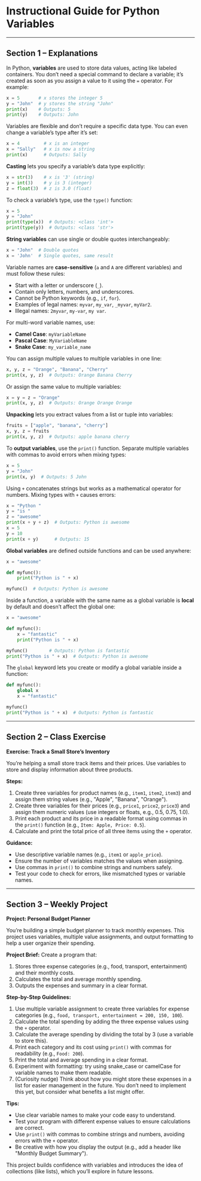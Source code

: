 # Instructional Guide for Python Variables

---

## Section 1 – Explanations

In Python, **variables** are used to store data values, acting like labeled containers. You don’t need a special command to declare a variable; it’s created as soon as you assign a value to it using the `=` operator. For example:

```python
x = 5       # x stores the integer 5
y = "John"  # y stores the string "John"
print(x)    # Outputs: 5
print(y)    # Outputs: John
```

Variables are flexible and don’t require a specific data type. You can even change a variable’s type after it’s set:

```python
x = 4         # x is an integer
x = "Sally"   # x is now a string
print(x)      # Outputs: Sally
```

**Casting** lets you specify a variable’s data type explicitly:

```python
x = str(3)    # x is '3' (string)
y = int(3)    # y is 3 (integer)
z = float(3)  # z is 3.0 (float)
```

To check a variable’s type, use the `type()` function:

```python
x = 5
y = "John"
print(type(x))  # Outputs: <class 'int'>
print(type(y))  # Outputs: <class 'str'>
```

**String variables** can use single or double quotes interchangeably:

```python
x = "John"  # Double quotes
x = 'John'  # Single quotes, same result
```

Variable names are **case-sensitive** (`a` and `A` are different variables) and must follow these rules:
- Start with a letter or underscore (`_`).
- Contain only letters, numbers, and underscores.
- Cannot be Python keywords (e.g., `if`, `for`).
- Examples of legal names: `myvar`, `my_var`, `_myvar`, `myVar2`.
- Illegal names: `2myvar`, `my-var`, `my var`.

For multi-word variable names, use:
- **Camel Case**: `myVariableName`
- **Pascal Case**: `MyVariableName`
- **Snake Case**: `my_variable_name`

You can assign multiple values to multiple variables in one line:

```python
x, y, z = "Orange", "Banana", "Cherry"
print(x, y, z)  # Outputs: Orange Banana Cherry
```

Or assign the same value to multiple variables:

```python
x = y = z = "Orange"
print(x, y, z)  # Outputs: Orange Orange Orange
```

**Unpacking** lets you extract values from a list or tuple into variables:

```python
fruits = ["apple", "banana", "cherry"]
x, y, z = fruits
print(x, y, z)  # Outputs: apple banana cherry
```

To **output variables**, use the `print()` function. Separate multiple variables with commas to avoid errors when mixing types:

```python
x = 5
y = "John"
print(x, y)  # Outputs: 5 John
```

Using `+` concatenates strings but works as a mathematical operator for numbers. Mixing types with `+` causes errors:

```python
x = "Python "
y = "is "
z = "awesome"
print(x + y + z)  # Outputs: Python is awesome
x = 5
y = 10
print(x + y)      # Outputs: 15
```

**Global variables** are defined outside functions and can be used anywhere:

```python
x = "awesome"

def myfunc():
    print("Python is " + x)

myfunc()  # Outputs: Python is awesome
```

Inside a function, a variable with the same name as a global variable is **local** by default and doesn’t affect the global one:

```python
x = "awesome"

def myfunc():
    x = "fantastic"
    print("Python is " + x)

myfunc()        # Outputs: Python is fantastic
print("Python is " + x)  # Outputs: Python is awesome
```

The `global` keyword lets you create or modify a global variable inside a function:

```python
def myfunc():
    global x
    x = "fantastic"

myfunc()
print("Python is " + x)  # Outputs: Python is fantastic
```

---

## Section 2 – Class Exercise

**Exercise: Track a Small Store’s Inventory**

You’re helping a small store track items and their prices. Use variables to store and display information about three products.

**Steps:**
1. Create three variables for product names (e.g., `item1`, `item2`, `item3`) and assign them string values (e.g., "Apple", "Banana", "Orange").
2. Create three variables for their prices (e.g., `price1`, `price2`, `price3`) and assign them numeric values (use integers or floats, e.g., 0.5, 0.75, 1.0).
3. Print each product and its price in a readable format using commas in the `print()` function (e.g., `Item: Apple, Price: 0.5`).
4. Calculate and print the total price of all three items using the `+` operator.

**Guidance:**
- Use descriptive variable names (e.g., `item1` or `apple_price`).
- Ensure the number of variables matches the values when assigning.
- Use commas in `print()` to combine strings and numbers safely.
- Test your code to check for errors, like mismatched types or variable names.

---

## Section 3 – Weekly Project

**Project: Personal Budget Planner**

You’re building a simple budget planner to track monthly expenses. This project uses variables, multiple value assignments, and output formatting to help a user organize their spending.

**Project Brief:**
Create a program that:
1. Stores three expense categories (e.g., food, transport, entertainment) and their monthly costs.
2. Calculates the total and average monthly spending.
3. Outputs the expenses and summary in a clear format.

**Step-by-Step Guidelines:**
1. Use multiple variable assignment to create three variables for expense categories (e.g., `food, transport, entertainment = 200, 150, 100`).
2. Calculate the total spending by adding the three expense values using the `+` operator.
3. Calculate the average spending by dividing the total by 3 (use a variable to store this).
4. Print each category and its cost using `print()` with commas for readability (e.g., `Food: 200`).
5. Print the total and average spending in a clear format.
6. Experiment with formatting: try using snake_case or camelCase for variable names to make them readable.
7. (Curiosity nudge) Think about how you might store these expenses in a list for easier management in the future. You don’t need to implement this yet, but consider what benefits a list might offer.

**Tips:**
- Use clear variable names to make your code easy to understand.
- Test your program with different expense values to ensure calculations are correct.
- Use `print()` with commas to combine strings and numbers, avoiding errors with the `+` operator.
- Be creative with how you display the output (e.g., add a header like "Monthly Budget Summary").

This project builds confidence with variables and introduces the idea of collections (like lists), which you’ll explore in future lessons.